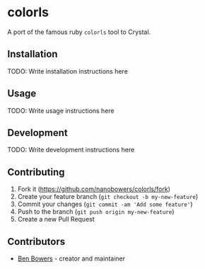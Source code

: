 # colorls

A port of the famous ruby `colorls` tool to Crystal.

## Installation

TODO: Write installation instructions here

## Usage

TODO: Write usage instructions here

## Development

TODO: Write development instructions here

## Contributing

1. Fork it (<https://github.com/nanobowers/colorls/fork>)
2. Create your feature branch (`git checkout -b my-new-feature`)
3. Commit your changes (`git commit -am 'Add some feature'`)
4. Push to the branch (`git push origin my-new-feature`)
5. Create a new Pull Request

## Contributors
- [Ben Bowers](https://github.com/nanobowers) - creator and maintainer
